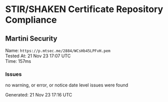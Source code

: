 # STIR/SHAKEN Certificate Repository Compliance

## Martini Security

Name: `https://p.mtsec.me/2884/WCsHb45LPFvH.pem`\
Tested At: 21 Nov 23 17:07 UTC\
Time: 157ms

### Issues

no warning, or error, or notice date level issues were found

Generated: 21 Nov 23 17:16 UTC